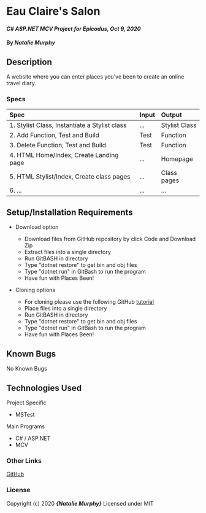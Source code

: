 # Eau Claire's Salon

#### _C# ASP.NET MCV Project for Epicodus, Oct 9, 2020_

#### By _**Natalie Murphy**_

## Description

A website where you can enter places you've been to create an online travel diary.

<!-- Brainstorming
- able to add a list of stylists working at the salon, and for each stylist, add clients who see that stylist.
-The stylists have specific specialties, so each client can only see (belong to) a single stylist.
_ able to see a list of all stylists.
_ able to select a stylist, see their details, and see a list of all clients that belong to that stylist.
- add new stylists to our system when they are hired.
_ able to add new clients to a specific stylist. I should not be able to add a client if no stylists have been added.
Naming

 -->

### Specs

| Spec                                          | Input | Output        |
| :-------------------------------------------- | :---- | :------------ |
| 1. Stylist Class, Instantiate a Stylist class | ...   | Stylist Class |
| 2. Add Function, Test and Build               | Test  | Function      |
| 3. Delete Function, Test and Build            | Test  | Function      |
| 4. HTML Home/Index, Create Landing page       | ...   | Homepage      |
| 5. HTML Stylist/Index, Create class pages     | ...   | Class pages   |
| 6. ...                                        | ...   | ...           |

## Setup/Installation Requirements

- Download option

  - Download files from GitHub repository by click Code and Download Zip
  - Extract files into a single directory
  - Run GitBASH in directory
  - Type "dotnet restore" to get bin and obj files
  - Type "dotnet run" in GitBash to run the program
  - Have fun with Places Been! <!-- TITLE HERE -->

- Cloning options
  - For cloning please use the following GitHub [tutorial](https://docs.github.com/en/enterprise/2.16/user/github/creating-cloning-and-archiving-repositories/cloning-a-repository)
  - Place files into a single directory
  - Run GitBASH in directory
  - Type "dotnet restore" to get bin and obj files
  - Type "dotnet run" in GitBash to run the program
  - Have fun with Places Been! <!-- TITLE HERE -->

## Known Bugs

No Known Bugs

## Technologies Used

Project Specific

- MSTest

Main Programs

- C# / ASP.NET
- MCV

### Other Links

[GitHub](https://github.com/murphynd)

### License

Copyright (c) 2020 **_{Natalie Murphy}_**
Licensed under MIT
